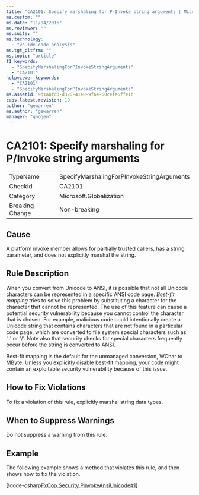 ```yaml
---
title: "CA2101: Specify marshaling for P-Invoke string arguments | Microsoft Docs"
ms.custom: ""
ms.date: "11/04/2016"
ms.reviewer: ""
ms.suite: ""
ms.technology: 
  - "vs-ide-code-analysis"
ms.tgt_pltfrm: ""
ms.topic: "article"
f1_keywords: 
  - "SpecifyMarshalingForPInvokeStringArguments"
  - "CA2101"
helpviewer_keywords: 
  - "CA2101"
  - "SpecifyMarshalingForPInvokeStringArguments"
ms.assetid: 9d1abfc3-d320-41e0-9f6e-60cefe6ffe1b
caps.latest.revision: 19
author: "gewarren"
ms.author: "gewarren"
manager: "ghogen"
---
```

# CA2101: Specify marshaling for P/Invoke string arguments
|||  
|-|-|  
|TypeName|SpecifyMarshalingForPInvokeStringArguments|  
|CheckId|CA2101|  
|Category|Microsoft.Globalization|  
|Breaking Change|Non-breaking|  
  
## Cause  
 A platform invoke member allows for partially trusted callers, has a string parameter, and does not explicitly marshal the string.  
  
## Rule Description  
 When you convert from Unicode to ANSI, it is possible that not all Unicode characters can be represented in a specific ANSI code page. *Best-fit mapping* tries to solve this problem by substituting a character for the character that cannot be represented. The use of this feature can cause a potential security vulnerability because you cannot control the character that is chosen. For example, malicious code could intentionally create a Unicode string that contains characters that are not found in a particular code page, which are converted to file system special characters such as '..' or '/'. Note also that security checks for special characters frequently occur before the string is converted to ANSI.  
  
 Best-fit mapping is the default for the unmanaged conversion, WChar to MByte. Unless you explicitly disable best-fit mapping, your code might contain an exploitable security vulnerability because of this issue.  
  
## How to Fix Violations  
 To fix a violation of this rule, explicitly marshal string data types.  
  
## When to Suppress Warnings  
 Do not suppress a warning from this rule.  
  
## Example  
 The following example shows a method that violates this rule, and then shows how to fix the violation.  
  
 [!code-csharp[FxCop.Security.PinvokeAnsiUnicode#1](../code-quality/codesnippet/CSharp/ca2101-specify-marshaling-for-p-invoke-string-arguments_1.cs)]